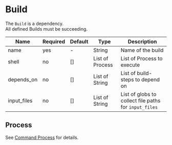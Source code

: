 # Build

The `Build` is a dependency.  
All defined Builds must be succeeding.

| Name        | Required | Default | Type            | Description                                           |
|-------------|----------|---------|-----------------|-------------------------------------------------------|
| name        | yes      | -       | String          | Name of the build                                     |
| shell       | no       | []      | List of Process | List of Process to execute                            |
| depends_on  | no       | []      | List of String  | List of build-steps to depend on                      |
| input_files | no       | []      | List of String  | List of globs to collect file paths for `input_files` |

## Process

See [Command Process](06-01-Process.md) for details.